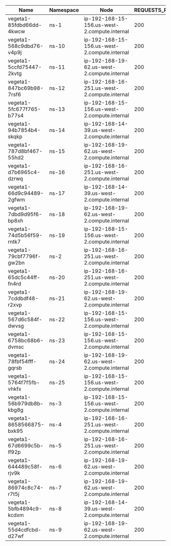 | Name | Namespace | Node | REQUESTS_PER_SECOND | DURATION | CONNECTIONS | MAX_CONNECTIONS |
|------|-----------|------|---------------------|----------|-------------|-----------------|
| vegeta1-85fdbd66dd-4kwcw | ns-1 | ip-192-168-15-156.us-west-2.compute.internal | 200 | 10m | 100 | 100 |
| vegeta1-568c9dbd76-v4p9j | ns-10 | ip-192-168-15-156.us-west-2.compute.internal | 200 | 10m | 100 | 100 |
| vegeta1-5ccfd75447-2kvtg | ns-11 | ip-192-168-19-62.us-west-2.compute.internal | 200 | 10m | 100 | 100 |
| vegeta1-847bc69b98-7rsf6 | ns-12 | ip-192-168-16-251.us-west-2.compute.internal | 200 | 10m | 100 | 100 |
| vegeta1-5fc677f765-b77s4 | ns-13 | ip-192-168-15-156.us-west-2.compute.internal | 200 | 10m | 100 | 100 |
| vegeta1-94b7854b4-skqkp | ns-14 | ip-192-168-14-39.us-west-2.compute.internal | 200 | 10m | 100 | 100 |
| vegeta1-787d8bf467-55hd2 | ns-15 | ip-192-168-19-62.us-west-2.compute.internal | 200 | 10m | 100 | 100 |
| vegeta1-d7b6965c4-dzrwq | ns-16 | ip-192-168-16-251.us-west-2.compute.internal | 200 | 10m | 100 | 100 |
| vegeta1-66d9c94489-2gfwm | ns-17 | ip-192-168-14-39.us-west-2.compute.internal | 200 | 10m | 100 | 100 |
| vegeta1-7dbd9d95f6-bp8xh | ns-18 | ip-192-168-19-62.us-west-2.compute.internal | 200 | 10m | 100 | 100 |
| vegeta1-74d5b56f59-rntk7 | ns-19 | ip-192-168-15-156.us-west-2.compute.internal | 200 | 10m | 100 | 100 |
| vegeta1-79cbf7796f-gw2bn | ns-2 | ip-192-168-16-251.us-west-2.compute.internal | 200 | 10m | 100 | 100 |
| vegeta1-65dc5c44ff-fn4rd | ns-20 | ip-192-168-16-251.us-west-2.compute.internal | 200 | 10m | 100 | 100 |
| vegeta1-7cddbdf48-r2xvp | ns-21 | ip-192-168-19-62.us-west-2.compute.internal | 200 | 10m | 100 | 100 |
| vegeta1-567d6c584f-dwvsg | ns-22 | ip-192-168-15-156.us-west-2.compute.internal | 200 | 10m | 100 | 100 |
| vegeta1-6758bc68b6-dvmsc | ns-23 | ip-192-168-15-156.us-west-2.compute.internal | 200 | 10m | 100 | 100 |
| vegeta1-78fbf54fff-gqrsb | ns-24 | ip-192-168-19-62.us-west-2.compute.internal | 200 | 10m | 100 | 100 |
| vegeta1-5764f7f5fb-vhkfx | ns-25 | ip-192-168-15-156.us-west-2.compute.internal | 200 | 10m | 100 | 100 |
| vegeta1-56b979db8b-kbg8g | ns-3 | ip-192-168-15-156.us-west-2.compute.internal | 200 | 10m | 100 | 100 |
| vegeta1-8658566875-bxk95 | ns-4 | ip-192-168-16-251.us-west-2.compute.internal | 200 | 10m | 100 | 100 |
| vegeta1-67d6699c5b-lf92p | ns-5 | ip-192-168-16-251.us-west-2.compute.internal | 200 | 10m | 100 | 100 |
| vegeta1-644489c58f-rjv9k | ns-6 | ip-192-168-19-62.us-west-2.compute.internal | 200 | 10m | 100 | 100 |
| vegeta1-86974c8c74-r7t5j | ns-7 | ip-192-168-19-62.us-west-2.compute.internal | 200 | 10m | 100 | 100 |
| vegeta1-5bfb4894c9-kcdxm | ns-8 | ip-192-168-14-39.us-west-2.compute.internal | 200 | 10m | 100 | 100 |
| vegeta1-55d4cdfcbd-d27wf | ns-9 | ip-192-168-19-62.us-west-2.compute.internal | 200 | 10m | 100 | 100 |
